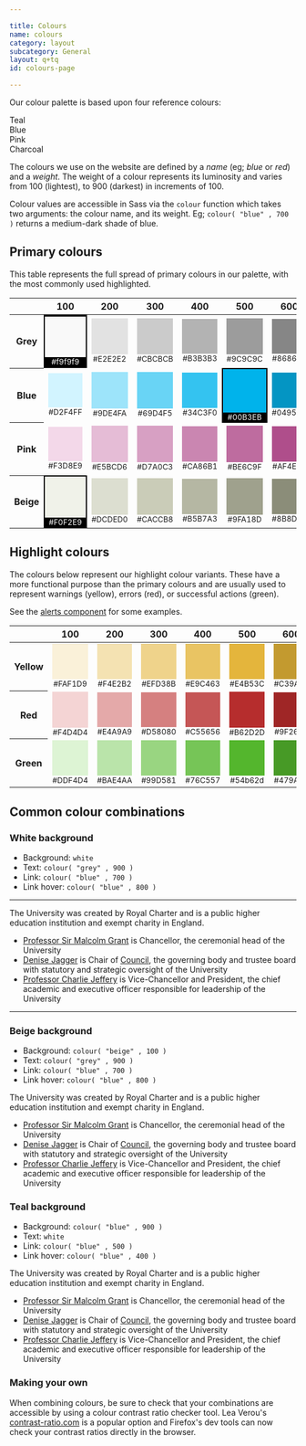 ```yaml
---

title: Colours
name: colours
category: layout
subcategory: General
layout: q+tq
id: colours-page

---
```


<div class="lead"><p>Our colour palette is based upon four reference colours:</p></div>

<div class="c-swatch c-swatch--teal">Teal</div>
<div class="c-swatch c-swatch--blue">Blue</div>
<div class="c-swatch c-swatch--pink">Pink</div>
<div class="c-swatch c-swatch--charcoal">Charcoal</div>

<!-- <div class="c-swatch c-swatch--gold">Gold</div> -->
<!-- <div class="c-swatch c-swatch--s1">S1</div> -->
<!-- <div class="c-swatch c-swatch--s2">Beige</div> -->
<!-- <div class="c-swatch c-swatch--s3">Off-white</div> -->

The colours we use on the website are defined by a *name* (eg; _blue_ or _red_) and a *weight*. The weight of a colour represents its luminosity and varies from 100 (lightest), to 900 (darkest) in increments of 100.

Colour values are accessible in Sass via the `colour` function which takes two arguments: the colour name, and its weight. Eg; `colour( "blue" , 700 )` returns a medium-dark shade of blue.

## Primary colours

This table represents the full spread of primary colours in our palette, with the most commonly used highlighted.

<style>
.tableswatch
{
	display:block;
	width:100%;
	padding:0 0 100% 0;
	height:0;
}
.tableswatch_primary
{
    padding:2px;
    background:black;
    color:white;
}
</style>

<table style="table-layout:fixed;">
	<thead>
		<tr>
			<th width="10%"></th>
			<th width="10%">100</th>
			<th width="10%">200</th>
			<th width="10%">300</th>
			<th width="10%">400</th>
			<th width="10%">500</th>
			<th width="10%">600</th>
			<th width="10%">700</th>
			<th width="10%">800</th>
			<th width="10%">900</th>
		</tr>
	</thead>
	<tbody>
		<tr>
			<th>Grey</th>
			<td class="tableswatch_primary"  style="text-align:center;"><div class="tableswatch" style="background:#f9f9f9;"></div><small>#f9f9f9</small></td>
			<td style="text-align:center;"><div class="tableswatch" style="background:#E2E2E2;"></div><small>#E2E2E2</small></td>
			<td style="text-align:center;"><div class="tableswatch" style="background:#CBCBCB;"></div><small>#CBCBCB</small></td>
			<td style="text-align:center;"><div class="tableswatch" style="background:#B3B3B3;"></div><small>#B3B3B3</small></td>
			<td style="text-align:center;"><div class="tableswatch" style="background:#9C9C9C;"></div><small>#9C9C9C</small></td>
			<td style="text-align:center;"><div class="tableswatch" style="background:#868686;"></div><small>#868686</small></td>
			<td style="text-align:center;"><div class="tableswatch" style="background:#6E6E6E;"></div><small>#6E6E6E</small></td>
			<td style="text-align:center;"><div class="tableswatch" style="background:#585858;"></div><small>#585858</small></td>
			<td class="tableswatch_primary" style="text-align:center;"><div class="tableswatch" style="background:#404040;"></div><small>#404040</small></td>
		</tr>
		<tr>
			<th>Blue</th>
			<td style="text-align:center;"><div class="tableswatch" style="background:#D2F4FF;"></div><small>#D2F4FF</small></td>
			<td style="text-align:center;"><div class="tableswatch" style="background:#9DE4FA;"></div><small>#9DE4FA</small></td>
			<td style="text-align:center;"><div class="tableswatch" style="background:#69D4F5;"></div><small>#69D4F5</small></td>
			<td style="text-align:center;"><div class="tableswatch" style="background:#34C3F0;"></div><small>#34C3F0</small></td>
			<td class="tableswatch_primary" style="text-align:center;"><div class="tableswatch" style="background:#00B3EB;"></div><small>#00B3EB</small></td>
			<td style="text-align:center;"><div class="tableswatch" style="background:#0495C3;"></div><small>#0495C3</small></td>
			<td style="text-align:center;"><div class="tableswatch" style="background:#087396;"></div><small>#087396</small></td>
			<td style="text-align:center;"><div class="tableswatch" style="background:#0C5A73;"></div><small>#0C5A73</small></td>
			<td class="tableswatch_primary" style="text-align:center;"><div class="tableswatch" style="background:#0F3D4C;"></div><small>#0F3D4C</small></td>
		</tr>
	    <tr>
			<th>Pink</th>
			<td style="text-align:center;"><div class="tableswatch" style="background:#F3D8E9;"></div><small>#F3D8E9</small></td>
			<td style="text-align:center;"><div class="tableswatch" style="background:#E5BCD6;"></div><small>#E5BCD6</small></td>
			<td style="text-align:center;"><div class="tableswatch" style="background:#D7A0C3;"></div><small>#D7A0C3</small></td>
			<td style="text-align:center;"><div class="tableswatch" style="background:#CA86B1;"></div><small>#CA86B1</small></td>
			<td style="text-align:center;"><div class="tableswatch" style="background:#BE6C9F;"></div><small>#BE6C9F</small></td>
			<td style="text-align:center;"><div class="tableswatch" style="background:#AF4E8B;"></div><small>#AF4E8B</small></td>
			<td class="tableswatch_primary" style="text-align:center;"><div class="tableswatch" style="background:#A23479;"></div><small>#A23479</small></td>
			<td style="text-align:center;"><div class="tableswatch" style="background:#8E2D6A;"></div><small>#8E2D6A</small></td>
			<td style="text-align:center;"><div class="tableswatch" style="background:#7B285C;"></div><small>#7B285C</small></td>
		</tr>
	    <tr>
			<th>Beige</th>
			<td class="tableswatch_primary" style="text-align:center;"><div class="tableswatch" style="background:#F0F2E9;"></div><small>#F0F2E9</small></td>
			<td style="text-align:center;"><div class="tableswatch" style="background:#DCDED0;"></div><small>#DCDED0</small></td>
			<td style="text-align:center;"><div class="tableswatch" style="background:#CACCB8;"></div><small>#CACCB8</small></td>
			<td style="text-align:center;"><div class="tableswatch" style="background:#B5B7A3;"></div><small>#B5B7A3</small></td>
			<td style="text-align:center;"><div class="tableswatch" style="background:#9FA18D;"></div><small>#9FA18D</small></td>
			<td style="text-align:center;"><div class="tableswatch" style="background:#8B8D79;"></div><small>#8B8D79</small></td>
			<td style="text-align:center;"><div class="tableswatch" style="background:#767864;"></div><small>#767864</small></td>
			<td style="text-align:center;"><div class="tableswatch" style="background:#60624D;"></div><small>#60624D</small></td>
			<td style="text-align:center;"><div class="tableswatch" style="background:#4B4D38;"></div><small>#4B4D38</small></td>
		</tr>
	</tbody>
</table>

## Highlight colours

The colours below represent our highlight colour variants. These have a more functional purpose than the primary colours and are usually used to represent warnings (yellow), errors (red), or successful actions (green).

See the [alerts component](../css-components/alerts.html) for some examples.

<table style="table-layout:fixed;">
	<thead>
		<tr>
			<th width="10%"></th>
			<th width="10%">100</th>
			<th width="10%">200</th>
			<th width="10%">300</th>
			<th width="10%">400</th>
			<th width="10%">500</th>
			<th width="10%">600</th>
			<th width="10%">700</th>
			<th width="10%">800</th>
			<th width="10%">900</th>
		</tr>
	</thead>
	<tbody>
	    <tr>
			<th>Yellow</th>
			<td style="text-align:center;"><div class="tableswatch" style="background:#FAF1D9;"></div><small>#FAF1D9</small></td>
			<td style="text-align:center;"><div class="tableswatch" style="background:#F4E2B2;"></div><small>#F4E2B2</small></td>
			<td style="text-align:center;"><div class="tableswatch" style="background:#EFD38B;"></div><small>#EFD38B</small></td>
			<td style="text-align:center;"><div class="tableswatch" style="background:#E9C463;"></div><small>#E9C463</small></td>
			<td style="text-align:center;"><div class="tableswatch" style="background:#E4B53C;"></div><small>#E4B53C</small></td>
			<td style="text-align:center;"><div class="tableswatch" style="background:#C39A2F;"></div><small>#C39A2F</small></td>
			<td style="text-align:center;"><div class="tableswatch" style="background:#A48024;"></div><small>#A48024</small></td>
			<td style="text-align:center;"><div class="tableswatch" style="background:#836518;"></div><small>#836518</small></td>
			<td style="text-align:center;"><div class="tableswatch" style="background:#634B0D;"></div><small>#634B0D</small></td>
		</tr>
	    <tr>
			<th>Red</th>
			<td style="text-align:center;"><div class="tableswatch" style="background:#F4D4D4;"></div><small>#F4D4D4</small></td>
			<td style="text-align:center;"><div class="tableswatch" style="background:#E4A9A9;"></div><small>#E4A9A9</small></td>
			<td style="text-align:center;"><div class="tableswatch" style="background:#D58080;"></div><small>#D58080</small></td>
			<td style="text-align:center;"><div class="tableswatch" style="background:#C55656;"></div><small>#C55656</small></td>
			<td style="text-align:center;"><div class="tableswatch" style="background:#B62D2D;"></div><small>#B62D2D</small></td>
			<td style="text-align:center;"><div class="tableswatch" style="background:#9F2626;"></div><small>#9F2626</small></td>
			<td style="text-align:center;"><div class="tableswatch" style="background:#892121;"></div><small>#892121</small></td>
			<td style="text-align:center;"><div class="tableswatch" style="background:#731B1B;"></div><small>#731B1B</small></td>
			<td style="text-align:center;"><div class="tableswatch" style="background:#5E1717;"></div><small>#5E1717</small></td>
		</tr>
	    <tr>
			<th>Green</th>
			<td style="text-align:center;"><div class="tableswatch" style="background:#DDF4D4;"></div><small>#DDF4D4</small></td>
			<td style="text-align:center;"><div class="tableswatch" style="background:#BAE4AA;"></div><small>#BAE4AA</small></td>
			<td style="text-align:center;"><div class="tableswatch" style="background:#99D581;"></div><small>#99D581</small></td>
			<td style="text-align:center;"><div class="tableswatch" style="background:#76C557;"></div><small>#76C557</small></td>
			<td style="text-align:center;"><div class="tableswatch" style="background:#54b62d;"></div><small>#54b62d</small></td>
			<td style="text-align:center;"><div class="tableswatch" style="background:#479A26;"></div><small>#479A26</small></td>
			<td style="text-align:center;"><div class="tableswatch" style="background:#3B7F1F;"></div><small>#3B7F1F</small></td>
			<td style="text-align:center;"><div class="tableswatch" style="background:#2E6318;"></div><small>#2E6318</small></td>
			<td style="text-align:center;"><div class="tableswatch" style="background:#224912;"></div><small>#224912</small></td>
		</tr>
	</tbody>
</table>

## Common colour combinations

### White background

- Background: `white`
- Text: `colour( "grey" , 900 )`
- Link: `colour( "blue" , 700 )`
- Link hover: `colour( "blue" , 800 )`

<hr>
<p>The University was created by Royal Charter and is a public higher education institution and exempt charity in England.</p>
<ul>
	<li><a href="https://york.ac.uk/about/organisation/governance/chancellor/">Professor Sir Malcolm Grant</a>&nbsp;is Chancellor, the ceremonial head of the University</li>
	<li><a href="https://york.ac.uk/about/organisation/governance/council/members/profiles/">Denise Jagger</a> is Chair of&nbsp;<a href="https://york.ac.uk/about/organisation/governance/council/">Council</a>, the governing body and trustee board with statutory and strategic oversight of the University</li>
	<li><a href="https://york.ac.uk/about/organisation/management/meeting-the-board/charlie-jeffery/">Professor Charlie Jeffery</a> is Vice-Chancellor and President, the chief academic and executive officer responsible for leadership of the University</li>
</ul>
<hr>

### Beige background

- Background: `colour( "beige" , 100 )`
- Text: `colour( "grey" , 900 )`
- Link: `colour( "blue" , 700 )`
- Link hover: `colour( "blue" , 800 )`

<div class="c-panel ">
	<div class="c-panel__content">
		<p>The University was created by Royal Charter and is a public higher education institution and exempt charity in England.</p>
		<ul>
			<li><a href="https://york.ac.uk/about/organisation/governance/chancellor/">Professor Sir Malcolm Grant</a>&nbsp;is Chancellor, the ceremonial head of the University</li>
			<li><a href="https://york.ac.uk/about/organisation/governance/council/members/profiles/">Denise Jagger</a> is Chair of&nbsp;<a href="https://york.ac.uk/about/organisation/governance/council/">Council</a>, the governing body and trustee board with statutory and strategic oversight of the University</li>
			<li><a href="https://york.ac.uk/about/organisation/management/meeting-the-board/charlie-jeffery/">Professor Charlie Jeffery</a> is Vice-Chancellor and President, the chief academic and executive officer responsible for leadership of the University</li>
		</ul>
	</div>
</div>

### Teal background

- Background: `colour( "blue" , 900 )`
- Text: `white`
- Link: `colour( "blue" , 500 )`
- Link hover: `colour( "blue" , 400 )`

<div class="c-panel c-panel--highlight">
	<div class="c-panel__content">
		<p>The University was created by Royal Charter and is a public higher education institution and exempt charity in England.</p>
		<ul>
			<li><a href="https://york.ac.uk/about/organisation/governance/chancellor/">Professor Sir Malcolm Grant</a>&nbsp;is Chancellor, the ceremonial head of the University</li>
			<li><a href="https://york.ac.uk/about/organisation/governance/council/members/profiles/">Denise Jagger</a> is Chair of&nbsp;<a href="https://york.ac.uk/about/organisation/governance/council/">Council</a>, the governing body and trustee board with statutory and strategic oversight of the University</li>
			<li><a href="https://york.ac.uk/about/organisation/management/meeting-the-board/charlie-jeffery/">Professor Charlie Jeffery</a> is Vice-Chancellor and President, the chief academic and executive officer responsible for leadership of the University</li>
		</ul>
	</div>
</div>

### Making your own

When combining colours, be sure to check that your combinations are accessible by using a colour contrast ratio checker tool. Lea Verou's [contrast-ratio.com](https://contrast-ratio.com/) is a popular option and Firefox's dev tools can now check your contrast ratios directly in the browser.

